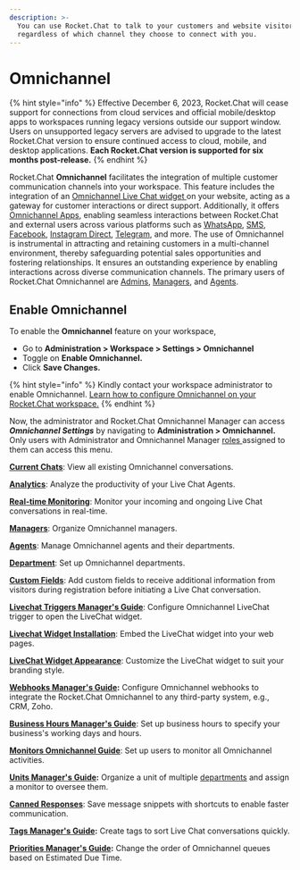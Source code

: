 ```yaml
---
description: >-
  You can use Rocket.Chat to talk to your customers and website visitors,
  regardless of which channel they choose to connect with you.
---
```


# Omnichannel

{% hint style="info" %}
Effective December 6, 2023, Rocket.Chat will cease support for connections from cloud services and official mobile/desktop apps to workspaces running legacy versions outside our support window. Users on unsupported legacy servers are advised to upgrade to the latest Rocket.Chat version to ensure continued access to cloud, mobile, and desktop applications. **Each Rocket.Chat version is supported for six months post-release.**
{% endhint %}

Rocket.Chat **Omnichannel** facilitates the integration of multiple customer communication channels into your workspace. This feature includes the integration of an [Omnichannel Live Chat widget ](livechat-widget-installation.md)on your website, acting as a gateway for customer interactions or direct support. Additionally, it offers  [Omnichannel Apps](../../extend-rocket.chat-capabilities/rocket.chat-marketplace/rocket.chat-public-apps-guides/omnichannel-apps/), enabling seamless interactions between Rocket.Chat and external users across various platforms such as [WhatsApp](../../extend-rocket.chat-capabilities/rocket.chat-marketplace/rocket.chat-public-apps-guides/omnichannel-apps/whatsapp-360dialog/), [SMS](../workspace-administration/settings/sms.md), [Facebook](../../extend-rocket.chat-capabilities/rocket.chat-marketplace/rocket.chat-public-apps-guides/omnichannel-apps/facebook-app/), [Instagram Direct](../../extend-rocket.chat-capabilities/rocket.chat-marketplace/rocket.chat-public-apps-guides/omnichannel-apps/instagram-direct/), [Telegram](../../extend-rocket.chat-capabilities/rocket.chat-marketplace/rocket.chat-public-apps-guides/omnichannel-apps/telegram-app/), and more. The use of Omnichannel is instrumental in attracting and retaining customers in a multi-channel environment, thereby safeguarding potential sales opportunities and fostering relationships. It ensures an outstanding experience by enabling interactions across diverse communication channels. The primary users of Rocket.Chat Omnichannel are [Admins](./), [Managers](managers.md), and [Agents](agents.md).

## Enable Omnichannel&#x20;

To enable the **Omnichannel** feature on your workspace,

* Go to **Administration > Workspace > Settings > Omnichannel**
* Toggle on **Enable Omnichannel.**
* Click **Save Changes.**

{% hint style="info" %}
Kindly contact your workspace administrator to enable Omnichannel. [Learn how to configure Omnichannel on your Rocket.Chat workspace.](../workspace-administration/settings/omnichannel-admins-guide/)
{% endhint %}

Now, the administrator and Rocket.Chat Omnichannel Manager can access _**Omnichannel Settings**_ by navigating to **Administration > Omnichannel.** Only users with Administrator and Omnichannel Manager [roles ](../../setup-and-configure/roles-in-rocket.chat.md)assigned to them can access this menu.

[**Current Chats**](current-chats.md): View all existing Omnichannel conversations.

[**Analytics**](analytics.md): Analyze the productivity of your Live Chat Agents.

[**Real-time Monitoring**](real-time-monitoring.md): Monitor your incoming and ongoing Live Chat conversations in real-time.

[**Managers**](managers.md): Organize Omnichannel managers.

[**Agents**](agents.md): Manage Omnichannel agents and their departments.

[**Department**](departments.md): Set up Omnichannel departments.

[**Custom Fields**](../workspace-administration/settings/accounts/custom-fields.md): Add custom fields to receive additional information from visitors during registration before initiating a Live Chat conversation.

[**Livechat Triggers Manager's Guide**](livechat-triggers.md): Configure Omnichannel LiveChat trigger to open the LiveChat widget.

[**Livechat Widget Installation**](livechat-widget-installation.md): Embed the LiveChat widget into your web pages.

[**LiveChat Widget Appearance**](livechat-widget-appearance.md): Customize the LiveChat widget to suit your branding style.

[**Webhooks Manager's Guide**](webhooks.md)**:** Configure Omnichannel webhooks to integrate the Rocket.Chat Omnichannel to any third-party system, e.g., CRM, Zoho.

[**Business Hours Manager's Guide**](business-hours.md): Set up business hours to specify your business's working days and hours.

[**Monitors Omnichannel Guide**](monitors.md): Set up users to monitor all Omnichannel activities.

[**Units Manager's Guide**](units.md)**:**  Organize a unit of multiple [departments](departments.md) and assign a monitor to oversee them.

[**Canned Responses**](canned-responses/): Save message snippets with shortcuts to enable faster communication.

[**Tags Manager's Guide**](tags.md)**:** Create tags to sort Live Chat conversations quickly.

[**Priorities Manager's Guide**](priorities.md)**:** Change the order of Omnichannel queues based on Estimated Due Time.
